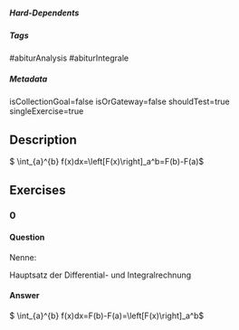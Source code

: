 ##### Hard-Dependents
##### Tags
#abiturAnalysis
#abiturIntegrale
##### Metadata
isCollectionGoal=false
isOrGateway=false
shouldTest=true
singleExercise=true
## Description
 $ \int_{a}^{b} f(x)dx=\left[F(x)\right]_a^b=F(b)-F(a)$ 
## Exercises
### 0
#### Question
Nenne:

Hauptsatz der Differential- und Integralrechnung


#### Answer
 $ \int_{a}^{b} f(x)dx=F(b)-F(a)=\left[F(x)\right]_a^b$
